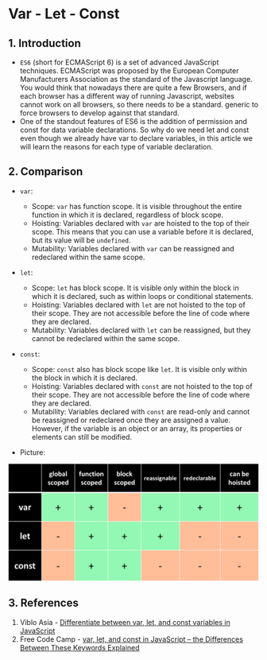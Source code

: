 # Var - Let - Const 

## 1. Introduction
- `ES6` (short for ECMAScript 6) is a set of advanced JavaScript techniques. ECMAScript was proposed by the European Computer Manufacturers Association as the standard of the Javascript language. You would think that nowadays there are quite a few Browsers, and if each browser has a different way of running Javascript, websites cannot work on all browsers, so there needs to be a standard. generic to force browsers to develop against that standard.
- One of the standout features of ES6 is the addition of permission and const for data variable declarations. So why do we need let and const even though we already have var to declare variables, in this article we will learn the reasons for each type of variable declaration.

## 2. Comparison
- `var`:
     - Scope: `var` has function scope. It is visible throughout the entire function in which it is declared, regardless of block scope.
     - Hoisting: Variables declared with `var` are hoisted to the top of their scope. This means that you can use a variable before it is declared, but its value will be `undefined`.
     - Mutability: Variables declared with `var` can be reassigned and redeclared within the same scope.

- `let`:
     - Scope: `let` has block scope. It is visible only within the block in which it is declared, such as within loops or conditional statements.
     - Hoisting: Variables declared with `let` are not hoisted to the top of their scope. They are not accessible before the line of code where they are declared.
     - Mutability: Variables declared with `let` can be reassigned, but they cannot be redeclared within the same scope.

- `const`:
     - Scope: `const` also has block scope like `let`. It is visible only within the block in which it is declared.
     - Hoisting: Variables declared with `const` are not hoisted to the top of their scope. They are not accessible before the line of code where they are declared.
     - Mutability: Variables declared with `const` are read-only and cannot be reassigned or redeclared once they are assigned a value. However, if the variable is an object or an array, its properties or elements can still be modified.

- Picture:

![](./var_let_const.png)

## 3. References

1. Viblo Asia - [Differentiate between var, let, and const variables in JavaScript](https://viblo.asia/p/phan-biet-kieu-bien-var-let-va-const-trong-javascript-ORNZqaOnZ0n)
2. Free Code Camp - [var, let, and const in JavaScript – the Differences Between These Keywords Explained](https://www.freecodecamp.org/news/differences-between-var-let-const-javascript/)